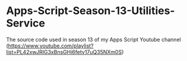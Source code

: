 # Apps-Script-Season-13-Utilities-Service
The source code used in season 13 of my Apps Script Youtube channel (https://www.youtube.com/playlist?list=PL42xwJRIG3xBnsGHi6fetv17uQ35NXm0S)
